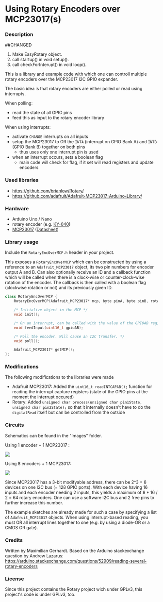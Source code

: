 # Using Rotary Encoders over MCP23017(s)

### Description

##CHANGED
1) Make EasyRotary object.
2) call startup() in void setup().
3) call checkForInterupt() in void loop().

This is a library and example code with which one can controll multiple rotary encoders over the MCP23017 I2C GPIO expander.

The basic idea is that rotary encoders are either polled or read using interrupts.

When polling: 
* read the state of all GPIO pins
* feed this as input to the rotary encoder library

When using interrupts:
* activate `CHANGE` interrupts on all inputs
* setup the MCP23017 to OR the `INTA` (interrupt on GPIO Bank A) and `INTB` (GPIO Bank B) together on both pins 
  * thus uses only one interrupt pin is used
* when an interrupt occurs, sets a boolean flag
  * main code will check for flag, if it set will read registers and update encoders  

### Used libraries

* https://github.com/brianlow/Rotary/
* https://github.com/adafruit/Adafruit-MCP23017-Arduino-Library/

### Hardware

* Arduino Uno / Nano
* rotary encoder (e.g. [KY-040](http://henrysbench.capnfatz.com/henrys-bench/arduino-sensors-and-input/keyes-ky-040-arduino-rotary-encoder-user-manual/))
* [MCP23017](https://www.adafruit.com/product/732) ([Datasheet](https://cdn-shop.adafruit.com/datasheets/mcp23017.pdf))


### Library usage 

Include the `RotaryEncOverMCP.h` header in your project.

This exposes a `RotaryEncOverMCP` which can be constructed by using a reference to an `Adafruit_MCP23017` object, its two pin numbers for encoder output A and B. Can also optionally receive an ID and a callback function which will be called when there is a clock-wise or counter-clock-wise rotation of the encoder. The callback is then called with a boolean flag (clockwise rotation or not) and its previously given ID. 

```cpp
class RotaryEncOverMCP {
	RotaryEncOverMCP(Adafruit_MCP23017* mcp, byte pinA, byte pinB, rotaryActionFunc actionFunc = nullptr, int id = 0);

	/* Initialize object in the MCP */
	void init();

 	/* On an interrupt, can be called with the value of the GPIOAB register (or INTCAP) */
	void feedInput(uint16_t gpioAB);

	/* Poll the encoder. Will cause an I2C transfer. */
	void poll();

	Adafruit_MCP23017* getMCP();
};
```

### Modifications

The following modifications to the libraries were made

* Adafruit MCP23017: Added the `uint16_t readINTCAPAB();` function for reading the interrupt capture registers (state of the GPIO pins at the moment the interrupt occured)
* Rotary: Added `unsigned char process(unsigned char pin1State, unsigned char pin2State);` so that it internally doesn't have to do the `digitalRead` itself but can be controlled from the outside

### Circuits

Schematics can be found in the "Images" folder.

Using 1 encoder + 1 MCP23017 :

![](https://raw.githubusercontent.com/maxgerhardt/rotary-encoder-over-mcp23017/master/images/circuit_one_encoder.png)

Using 8 encoders + 1 MCP23017:

![](https://raw.githubusercontent.com/maxgerhardt/rotary-encoder-over-mcp23017/8e88ec78b11ca20ef21b4b6da7cf25a6e9028db8/images/circuit_eight_encoders.png)


Since MCP23017 has a 3-bit modifyable address, there can be 2^3 = 8 devices on one I2C bus (= 128 GPIO ports). With each device having 16 inputs and each encoder needing 2 inputs, this yields a maximum of 8 * 16 / 2 = 64 rotary encoders. One can use a software I2C bus and 2 free pins to further increase this number.

The example sketches are already made for such a case by specifying a list of `Adafruit_MCP23017` objects. When using interrupt-based reading, you must OR all interrupt lines together to one (e.g. by using a diode-OR or a CMOS OR gate).

### Credits

Written by Maximilian Gerhardt.
Based on the Arduino stackexchange question by Andrew Lazarus: https://arduino.stackexchange.com/questions/52909/reading-several-rotary-encoders


### License

Since this project contains the Rotary project wich under GPLv3, this project's code is under GPLv3, too.

